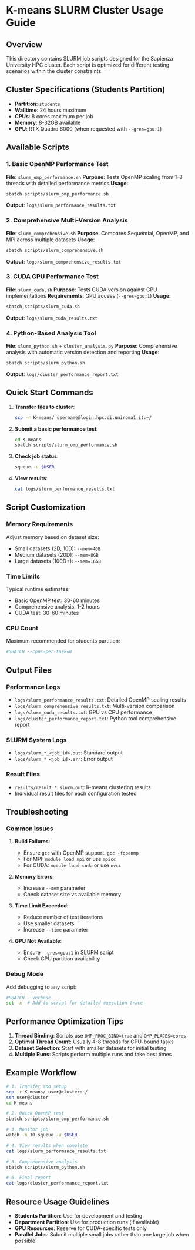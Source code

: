 # K-means SLURM Cluster Usage Guide

## Overview

This directory contains SLURM job scripts designed for the Sapienza University HPC cluster. Each script is optimized for different testing scenarios within the cluster constraints.

## Cluster Specifications (Students Partition)

- **Partition**: `students`
- **Walltime**: 24 hours maximum
- **CPUs**: 8 cores maximum per job
- **Memory**: 8-32GB available
- **GPU**: RTX Quadro 6000 (when requested with `--gres=gpu:1`)

## Available Scripts

### 1. Basic OpenMP Performance Test

**File**: `slurm_omp_performance.sh`
**Purpose**: Tests OpenMP scaling from 1-8 threads with detailed performance metrics
**Usage**:

```bash
sbatch scripts/slurm_omp_performance.sh
```

**Output**: `logs/slurm_performance_results.txt`

### 2. Comprehensive Multi-Version Analysis

**File**: `slurm_comprehensive.sh`
**Purpose**: Compares Sequential, OpenMP, and MPI across multiple datasets
**Usage**:

```bash
sbatch scripts/slurm_comprehensive.sh
```

**Output**: `logs/slurm_comprehensive_results.txt`

### 3. CUDA GPU Performance Test

**File**: `slurm_cuda.sh`
**Purpose**: Tests CUDA version against CPU implementations
**Requirements**: GPU access (`--gres=gpu:1`)
**Usage**:

```bash
sbatch scripts/slurm_cuda.sh
```

**Output**: `logs/slurm_cuda_results.txt`

### 4. Python-Based Analysis Tool

**File**: `slurm_python.sh` + `cluster_analysis.py`
**Purpose**: Comprehensive analysis with automatic version detection and reporting
**Usage**:

```bash
sbatch scripts/slurm_python.sh
```

**Output**: `logs/cluster_performance_report.txt`

## Quick Start Commands

1. **Transfer files to cluster**:

   ```bash
   scp -r K-means/ username@login.hpc.di.uniroma1.it:~/
   ```

2. **Submit a basic performance test**:

   ```bash
   cd K-means
   sbatch scripts/slurm_omp_performance.sh
   ```

3. **Check job status**:

   ```bash
   squeue -u $USER
   ```

4. **View results**:
   ```bash
   cat logs/slurm_performance_results.txt
   ```

## Script Customization

### Memory Requirements

Adjust memory based on dataset size:

- Small datasets (2D, 10D): `--mem=4GB`
- Medium datasets (20D): `--mem=8GB`
- Large datasets (100D+): `--mem=16GB`

### Time Limits

Typical runtime estimates:

- Basic OpenMP test: 30-60 minutes
- Comprehensive analysis: 1-2 hours
- CUDA test: 30-60 minutes

### CPU Count

Maximum recommended for students partition:

```bash
#SBATCH --cpus-per-task=8
```

## Output Files

### Performance Logs

- `logs/slurm_performance_results.txt`: Detailed OpenMP scaling results
- `logs/slurm_comprehensive_results.txt`: Multi-version comparison
- `logs/slurm_cuda_results.txt`: GPU vs CPU performance
- `logs/cluster_performance_report.txt`: Python tool comprehensive report

### SLURM System Logs

- `logs/slurm_*_<job_id>.out`: Standard output
- `logs/slurm_*_<job_id>.err`: Error output

### Result Files

- `results/result_*_slurm.out`: K-means clustering results
- Individual result files for each configuration tested

## Troubleshooting

### Common Issues

1. **Build Failures**:

   - Ensure `gcc` with OpenMP support: `gcc -fopenmp`
   - For MPI: `module load mpi` or use `mpicc`
   - For CUDA: `module load cuda` or use `nvcc`

2. **Memory Errors**:

   - Increase `--mem` parameter
   - Check dataset size vs available memory

3. **Time Limit Exceeded**:

   - Reduce number of test iterations
   - Use smaller datasets
   - Increase `--time` parameter

4. **GPU Not Available**:
   - Ensure `--gres=gpu:1` in SLURM script
   - Check GPU partition availability

### Debug Mode

Add debugging to any script:

```bash
#SBATCH --verbose
set -x  # Add to script for detailed execution trace
```

## Performance Optimization Tips

1. **Thread Binding**: Scripts use `OMP_PROC_BIND=true` and `OMP_PLACES=cores`
2. **Optimal Thread Count**: Usually 4-8 threads for CPU-bound tasks
3. **Dataset Selection**: Start with smaller datasets for initial testing
4. **Multiple Runs**: Scripts perform multiple runs and take best times

## Example Workflow

```bash
# 1. Transfer and setup
scp -r K-means/ user@cluster:~/
ssh user@cluster
cd K-means

# 2. Quick OpenMP test
sbatch scripts/slurm_omp_performance.sh

# 3. Monitor job
watch -n 10 squeue -u $USER

# 4. View results when complete
cat logs/slurm_performance_results.txt

# 5. Comprehensive analysis
sbatch scripts/slurm_python.sh

# 6. Final report
cat logs/cluster_performance_report.txt
```

## Resource Usage Guidelines

- **Students Partition**: Use for development and testing
- **Department Partition**: Use for production runs (if available)
- **GPU Resources**: Reserve for CUDA-specific tests only
- **Parallel Jobs**: Submit multiple small jobs rather than one large job when possible
